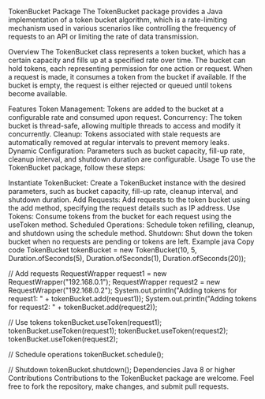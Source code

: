 TokenBucket Package
The TokenBucket package provides a Java implementation of a token bucket algorithm, which is a rate-limiting mechanism used in various scenarios like controlling the frequency of requests to an API or limiting the rate of data transmission.

Overview
The TokenBucket class represents a token bucket, which has a certain capacity and fills up at a specified rate over time. The bucket can hold tokens, each representing permission for one action or request. When a request is made, it consumes a token from the bucket if available. If the bucket is empty, the request is either rejected or queued until tokens become available.

Features
Token Management: Tokens are added to the bucket at a configurable rate and consumed upon request.
Concurrency: The token bucket is thread-safe, allowing multiple threads to access and modify it concurrently.
Cleanup: Tokens associated with stale requests are automatically removed at regular intervals to prevent memory leaks.
Dynamic Configuration: Parameters such as bucket capacity, fill-up rate, cleanup interval, and shutdown duration are configurable.
Usage
To use the TokenBucket package, follow these steps:

Instantiate TokenBucket: Create a TokenBucket instance with the desired parameters, such as bucket capacity, fill-up rate, cleanup interval, and shutdown duration.
Add Requests: Add requests to the token bucket using the add method, specifying the request details such as IP address.
Use Tokens: Consume tokens from the bucket for each request using the useToken method.
Scheduled Operations: Schedule token refilling, cleanup, and shutdown using the schedule method.
Shutdown: Shut down the token bucket when no requests are pending or tokens are left.
Example
java
Copy code
TokenBucket tokenBucket = new TokenBucket(10, 5, Duration.ofSeconds(5),
        Duration.ofSeconds(1), Duration.ofSeconds(20));

// Add requests
RequestWrapper request1 = new RequestWrapper("192.168.0.1");
RequestWrapper request2 = new RequestWrapper("192.168.0.2");
System.out.println("Adding tokens for request1: " + tokenBucket.add(request1));
System.out.println("Adding tokens for request2: " + tokenBucket.add(request2));

// Use tokens
tokenBucket.useToken(request1);
tokenBucket.useToken(request1);
tokenBucket.useToken(request2);
tokenBucket.useToken(request2);

// Schedule operations
tokenBucket.schedule();

// Shutdown
tokenBucket.shutdown();
Dependencies
Java 8 or higher
Contributions
Contributions to the TokenBucket package are welcome. Feel free to fork the repository, make changes, and submit pull requests.
